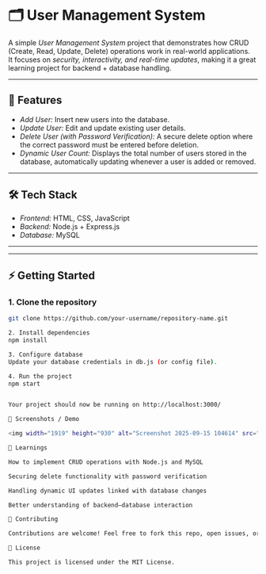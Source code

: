 # 🗂 User Management System

A simple *User Management System* project that demonstrates how CRUD (Create, Read, Update, Delete) operations work in real-world applications.  
It focuses on *security, interactivity, and real-time updates*, making it a great learning project for backend + database handling.

---

## 🚀 Features

- *Add User:* Insert new users into the database.  
- *Update User:* Edit and update existing user details.  
- *Delete User (with Password Verification):* A secure delete option where the correct password must be entered before deletion.  
- *Dynamic User Count:* Displays the total number of users stored in the database, automatically updating whenever a user is added or removed.  

---

## 🛠 Tech Stack

- *Frontend:* HTML, CSS, JavaScript  
- *Backend:* Node.js + Express.js  
- *Database:* MySQL  

---


---

## ⚡ Getting Started

### 1. Clone the repository
```bash
git clone https://github.com/your-username/repository-name.git

2. Install dependencies
npm install

3. Configure database
Update your database credentials in db.js (or config file).

4. Run the project
npm start


Your project should now be running on http://localhost:3000/

📸 Screenshots / Demo

<img width="1919" height="930" alt="Screenshot 2025-09-15 104614" src="https://github.com/user-attachments/assets/effb8d67-cee0-4242-b343-289ff7325729" />

📖 Learnings

How to implement CRUD operations with Node.js and MySQL

Securing delete functionality with password verification

Handling dynamic UI updates linked with database changes

Better understanding of backend–database interaction

🤝 Contributing

Contributions are welcome! Feel free to fork this repo, open issues, or submit pull requests.

📜 License

This project is licensed under the MIT License.
